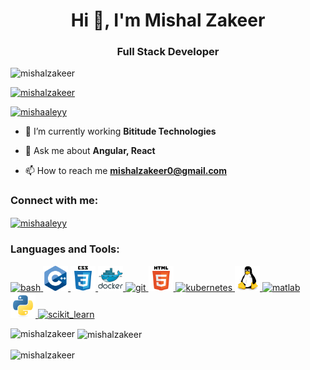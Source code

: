 <h1 align="center">Hi 👋, I'm Mishal Zakeer</h1>
<h3 align="center">Full Stack Developer</h3>

<p align="left"> <img src="https://komarev.com/ghpvc/?username=mishalzakeer&label=Profile%20views&color=0e75b6&style=flat" alt="mishalzakeer" /> </p>

<p align="left"> <a href="https://github.com/ryo-ma/github-profile-trophy"><img src="https://github-profile-trophy.vercel.app/?username=mishalzakeer" alt="mishalzakeer" /></a> </p>

<p align="left"> <a href="https://twitter.com/mishaaleyy" target="blank"><img src="https://img.shields.io/twitter/follow/mishaaleyy?logo=twitter&style=for-the-badge" alt="mishaaleyy" /></a> </p>

- 🌱 I’m currently working **Bititude Technologies**

- 💬 Ask me about **Angular, React**

- 📫 How to reach me **mishalzakeer0@gmail.com**

<h3 align="left">Connect with me:</h3>
<p align="left">
<a href="https://twitter.com/mishaaleyy" target="blank"><img align="center" src="https://raw.githubusercontent.com/rahuldkjain/github-profile-readme-generator/master/src/images/icons/Social/twitter.svg" alt="mishaaleyy" height="30" width="40" /></a>
</p>

<h3 align="left">Languages and Tools:</h3>
<p align="left"> <a href="https://www.gnu.org/software/bash/" target="_blank" rel="noreferrer"> <img src="https://www.vectorlogo.zone/logos/gnu_bash/gnu_bash-icon.svg" alt="bash" width="40" height="40"/> </a> <a href="https://www.w3schools.com/cpp/" target="_blank" rel="noreferrer"> <img src="https://raw.githubusercontent.com/devicons/devicon/master/icons/cplusplus/cplusplus-original.svg" alt="cplusplus" width="40" height="40"/> </a> <a href="https://www.w3schools.com/css/" target="_blank" rel="noreferrer"> <img src="https://raw.githubusercontent.com/devicons/devicon/master/icons/css3/css3-original-wordmark.svg" alt="css3" width="40" height="40"/> </a> <a href="https://www.docker.com/" target="_blank" rel="noreferrer"> <img src="https://raw.githubusercontent.com/devicons/devicon/master/icons/docker/docker-original-wordmark.svg" alt="docker" width="40" height="40"/> </a> <a href="https://git-scm.com/" target="_blank" rel="noreferrer"> <img src="https://www.vectorlogo.zone/logos/git-scm/git-scm-icon.svg" alt="git" width="40" height="40"/> </a> <a href="https://www.w3.org/html/" target="_blank" rel="noreferrer"> <img src="https://raw.githubusercontent.com/devicons/devicon/master/icons/html5/html5-original-wordmark.svg" alt="html5" width="40" height="40"/> </a> <a href="https://kubernetes.io" target="_blank" rel="noreferrer"> <img src="https://www.vectorlogo.zone/logos/kubernetes/kubernetes-icon.svg" alt="kubernetes" width="40" height="40"/> </a> <a href="https://www.linux.org/" target="_blank" rel="noreferrer"> <img src="https://raw.githubusercontent.com/devicons/devicon/master/icons/linux/linux-original.svg" alt="linux" width="40" height="40"/> </a> <a href="https://www.mathworks.com/" target="_blank" rel="noreferrer"> <img src="https://upload.wikimedia.org/wikipedia/commons/2/21/Matlab_Logo.png" alt="matlab" width="40" height="40"/> </a> <a href="https://www.python.org" target="_blank" rel="noreferrer"> <img src="https://raw.githubusercontent.com/devicons/devicon/master/icons/python/python-original.svg" alt="python" width="40" height="40"/> </a> <a href="https://scikit-learn.org/" target="_blank" rel="noreferrer"> <img src="https://upload.wikimedia.org/wikipedia/commons/0/05/Scikit_learn_logo_small.svg" alt="scikit_learn" width="40" height="40"/> </a> </p>

<p><img align="left" src="https://github-readme-stats.vercel.app/api/top-langs?username=mishalzakeer&show_icons=true&locale=en&layout=compact" alt="mishalzakeer" /></p>

<p>&nbsp;<img align="center" src="https://github-readme-stats.vercel.app/api?username=mishalzakeer&show_icons=true&locale=en" alt="mishalzakeer" /></p>

<p><img align="center" src="https://github-readme-streak-stats.herokuapp.com/?user=mishalzakeer&" alt="mishalzakeer" /></p>

